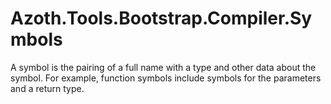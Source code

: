 # Azoth.Tools.Bootstrap.Compiler.Symbols

A symbol is the pairing of a full name with a type and other data about the symbol. For example, function symbols include symbols for the parameters and a return type.
